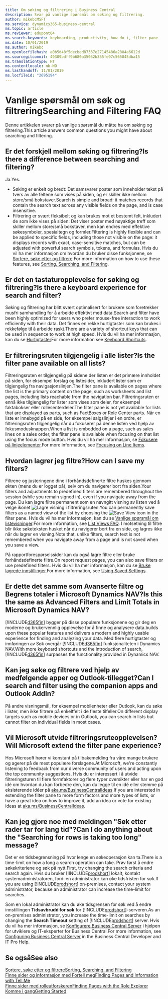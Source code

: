 ```yaml
---
title: Om søking og filtrering i Business Central
description: Svar på vanlige spørsmål om søking og filtrering.
author: mikebcMSFT
ms.service: dynamics365-business-central
ms.topic: article
ms.reviewer: edupont04
ms.search.keywords: keyboarding, productivity, how do i, filter pane
ms.date: 10/01/2019
ms.author: mikebc
ms.openlocfilehash: a0b5d48f5decbed87337e27145486a2884a6612d
ms.sourcegitcommit: 49309bdff9b680a35032b355fe97c565845dba15
ms.translationtype: HT
ms.contentlocale: nb-NO
ms.lasthandoff: 11/01/2019
ms.locfileid: "2695194"
---
```

# <a name="searching-and-filtering-faq"></a><span data-ttu-id="7bb50-103">Vanlige spørsmål om søk og filtrering</span><span class="sxs-lookup"><span data-stu-id="7bb50-103">Searching and Filtering FAQ</span></span>
<span data-ttu-id="7bb50-104">Denne artikkelen svarer på vanlige spørsmål du måtte ha om søking og filtrering.</span><span class="sxs-lookup"><span data-stu-id="7bb50-104">This article answers common questions you might have about searching and filtering.</span></span>

## <a name="is-there-a-difference-between-searching-and-filtering"></a><span data-ttu-id="7bb50-105">Er det forskjell mellom søking og filtrering?</span><span class="sxs-lookup"><span data-stu-id="7bb50-105">Is there a difference between searching and filtering?</span></span>
<span data-ttu-id="7bb50-106">Ja.</span><span class="sxs-lookup"><span data-stu-id="7bb50-106">Yes.</span></span>
- <span data-ttu-id="7bb50-107">Søking er enkelt og bredt: Det samsvarer poster som inneholder tekst på tvers av alle feltene som vises på siden, og er skiller ikke mellom store/små bokstaver.</span><span class="sxs-lookup"><span data-stu-id="7bb50-107">Search is simple and broad: it matches records that contain the search text across any visible fields on the page, and is case insensitive.</span></span>
- <span data-ttu-id="7bb50-108">Filtrering er svært fleksibelt og kan brukes mot et bestemt felt, inkludert de som ikke vises på siden: Det viser poster med nøyaktige treff som skiller mellom store/små bokstaver, men kan endres med effektive søkesymboler, spesialtegn og formler.</span><span class="sxs-lookup"><span data-stu-id="7bb50-108">Filtering is highly flexible and can be applied to specific fields, including those not visible on the page: it displays records with exact, case-sensitive matches, but can be adjusted with powerful search symbols, tokens, and formulas.</span></span> <span data-ttu-id="7bb50-109">Hvis du vil ha mer informasjon om hvordan du bruker disse funksjonene, se [Sortere, søke etter og filtrere](ui-enter-criteria-filters.md).</span><span class="sxs-lookup"><span data-stu-id="7bb50-109">For more information on how to use these features, see [Sorting, Searching, and Filtering](ui-enter-criteria-filters.md).</span></span>

## <a name="is-there-a-keyboard-experience-for-search-and-filter"></a><span data-ttu-id="7bb50-110">Er det en tastaturopplevelse for søking og filtrering?</span><span class="sxs-lookup"><span data-stu-id="7bb50-110">Is there a keyboard experience for search and filter?</span></span>
<span data-ttu-id="7bb50-111">Søking og filtrering har blitt svært optimalisert for brukere som foretrekker musfri samhandling for å arbeide effektivt med data.</span><span class="sxs-lookup"><span data-stu-id="7bb50-111">Search and filter have been highly optimized for users who prefer mouse-free interaction to work efficiently with their data.</span></span> <span data-ttu-id="7bb50-112">Det finnes en rekke hurtigtaster som kan brukes i rekkefølge til å arbeide raskt.</span><span class="sxs-lookup"><span data-stu-id="7bb50-112">There are a variety of shortcut keys that can be used in sequence to work at high speed.</span></span> <span data-ttu-id="7bb50-113">Hvis du vil ha mer informasjon, kan du se [Hurtigtaster](keyboard-shortcuts.md#KeyboardFilter)</span><span class="sxs-lookup"><span data-stu-id="7bb50-113">For more information see [Keyboard Shortcuts](keyboard-shortcuts.md#KeyboardFilter).</span></span>

## <a name="is-the-filter-pane-available-on-all-lists"></a><span data-ttu-id="7bb50-114">Er filtreringsruten tilgjengelig i alle lister?</span><span class="sxs-lookup"><span data-stu-id="7bb50-114">Is the filter pane available on all lists?</span></span>
<span data-ttu-id="7bb50-115">Filtreringsruten er tilgjengelig på sidene der listen er det primære innholdet på siden, for eksempel forslag og listesider, inkludert lister som er tilgjengelig fra navigasjonslinjen.</span><span class="sxs-lookup"><span data-stu-id="7bb50-115">The filter pane is available on pages where the list is the primary content on the page, such as worksheets and list pages, including lists reachable from the navigation bar.</span></span> <span data-ttu-id="7bb50-116">Filtreringsruten er ennå ikke tilgjengelig for lister som vises som deler, for eksempel faktabokser eller rollesenterdeler.</span><span class="sxs-lookup"><span data-stu-id="7bb50-116">The filter pane is not yet available for lists that are displayed as parts, such as FactBoxes or Role Center parts.</span></span> <span data-ttu-id="7bb50-117">Når en liste er innebygd på en side, for eksempel salgslinjer i en ordre, er filtreringsruten tilgjengelig når du fokuserer på denne listen ved hjelp av fokusmodusknappen.</span><span class="sxs-lookup"><span data-stu-id="7bb50-117">When a list is embedded on a page, such as sales lines on a sales order, the filter pane is available when focusing on that list using the focus mode button.</span></span> <span data-ttu-id="7bb50-118">Hvis du vil ha mer informasjon, se [Fokusere på linjeelementer](ui-enter-data.md#Focus).</span><span class="sxs-lookup"><span data-stu-id="7bb50-118">For more information, see [Focusing on Line Items](ui-enter-data.md#Focus).</span></span>

## <a name="how-can-i-save-my-filters"></a><span data-ttu-id="7bb50-119">Hvordan lagrer jeg filtre?</span><span class="sxs-lookup"><span data-stu-id="7bb50-119">How can I save my filters?</span></span>
<span data-ttu-id="7bb50-120">Filtrene og justeringene dine i forhåndsdefinerte filtre huskes gjennom økten (mens du er logget på), selv om du navigerer bort fra siden.</span><span class="sxs-lookup"><span data-stu-id="7bb50-120">Your filters and adjustments to predefined filters are remembered throughout the session (while you remain signed in), even if you navigate away from the page.</span></span> <span data-ttu-id="7bb50-121">Du kan lagre filtre permanent som en navngitt visning av listen ved å velge ikonet ![Lagre visning](media/save_view_icon.png "Lagre visning") i filtreringsruten.</span><span class="sxs-lookup"><span data-stu-id="7bb50-121">You can permanently save filters as a named view of the list by choosing the ![Save View](media/save_view_icon.png "Save View") icon in the filter pane.</span></span> <span data-ttu-id="7bb50-122">Hvis du vil ha mer informasjon, kan du se [Vanlige spørsmål om listevisninger](ui-views-faq.md).</span><span class="sxs-lookup"><span data-stu-id="7bb50-122">For more information, see [List Views FAQ](ui-views-faq.md).</span></span> <span data-ttu-id="7bb50-123">I motsetning til filtre blir ikke søketeksten husket når du navigerer bort fra en side, og lagres ikke når du lagrer en visning.</span><span class="sxs-lookup"><span data-stu-id="7bb50-123">Note that, unlike filters, search text is not remembered when you navigate away from a page and is not saved when you save a view.</span></span>

<span data-ttu-id="7bb50-124">På rapportforespørselssider kan du også lagre filtre eller bruke forhåndsdefinerte filtre.</span><span class="sxs-lookup"><span data-stu-id="7bb50-124">On report request pages, you can also save filters or use predefined filters.</span></span> <span data-ttu-id="7bb50-125">Hvis du vil ha mer informasjon, kan du se [Bruke lagrede innstillinger](ui-work-report.md#SavedSettings).</span><span class="sxs-lookup"><span data-stu-id="7bb50-125">For more information, see [Using Saved Settings](ui-work-report.md#SavedSettings).</span></span>

## <a name="is-this-the-same-as-advanced-filters-and-limit-totals-in-microsoft-dynamics-nav"></a><span data-ttu-id="7bb50-126">Er dette det samme som Avanserte filtre og Begrens totaler i Microsoft Dynamics NAV?</span><span class="sxs-lookup"><span data-stu-id="7bb50-126">Is this the same as Advanced Filters and Limit Totals in Microsoft Dynamics NAV?</span></span>
[!INCLUDE[d365fin](includes/d365fin_md.md)] <span data-ttu-id="7bb50-127">bygger på disse populære funksjonene og gir deg en moderne og brukervennlig opplevelse for å finne og analysere data.</span><span class="sxs-lookup"><span data-stu-id="7bb50-127">builds upon these popular features and delivers a modern and highly usable experience for finding and analyzing your data.</span></span> <span data-ttu-id="7bb50-128">Med flere hurtigtaster og innføringen av Søk overgår [!INCLUDE[d365fin](includes/d365fin_md.md)] funksjonaliteten i Dynamics NAV.</span><span class="sxs-lookup"><span data-stu-id="7bb50-128">With more keyboard shortcuts and the introduction of search, [!INCLUDE[d365fin](includes/d365fin_md.md)] surpasses the functionality provided in Dynamics NAV.</span></span>  

## <a name="can-i-search-and-filter-using-the-companion-apps-and-outlook-addin"></a><span data-ttu-id="7bb50-129">Kan jeg søke og filtrere ved hjelp av medfølgende apper og Outlook-tillegget?</span><span class="sxs-lookup"><span data-stu-id="7bb50-129">Can I search and filter using the companion apps and Outlook AddIn?</span></span>
<span data-ttu-id="7bb50-130">På andre visningsmål, for eksempel mobilenheter eller Outlook, kan du søke i lister, men ikke filtrere på enkeltfelt i de fleste tilfeller.</span><span class="sxs-lookup"><span data-stu-id="7bb50-130">On different display targets such as mobile devices or in Outlook, you can search in lists but cannot filter on individual fields in most cases.</span></span>

## <a name="will-microsoft-extend-the-filter-pane-experience"></a><span data-ttu-id="7bb50-131">Vil Microsoft utvide filtreringsruteopplevelsen?</span><span class="sxs-lookup"><span data-stu-id="7bb50-131">Will Microsoft extend the filter pane experience?</span></span>
<span data-ttu-id="7bb50-132">Hos Microsoft hører vi konstant på tilbakemelding fra våre mange brukere og agerer på de mest populære forslagene.</span><span class="sxs-lookup"><span data-stu-id="7bb50-132">At Microsoft, we're constantly listening to feedback from our diverse community of users and acting upon the top community suggestions.</span></span> <span data-ttu-id="7bb50-133">Hvis du er interessert i å utvide filtreringsturen til flere formfaktorer og flere typer oversikter eller har en god idé om hvordan du kan forbedre den, kan du legge til en idé eller stemme på eksisterende idéer på [aka.ms/BusinessCentralIdeas](https://aka.ms/businesscentralideas).</span><span class="sxs-lookup"><span data-stu-id="7bb50-133">If you are interested in extending the filter pane to more form factors and more types of lists, or have a great idea on how to improve it, add an idea or vote for existing ideas at [aka.ms/BusinessCentralIdeas](https://aka.ms/businesscentralideas).</span></span>

## <a name="can-i-do-anything-about-the-searching-for-rows-is-taking-too-long-message"></a><span data-ttu-id="7bb50-134">Kan jeg gjore noe med meldingen "Søk etter rader tar for lang tid"?</span><span class="sxs-lookup"><span data-stu-id="7bb50-134">Can I do anything about the "Searching for rows is taking too long" message?</span></span>

<span data-ttu-id="7bb50-135">Det er en tidsbegrensning på hvor lenge en søkeoperasjon kan ta.</span><span class="sxs-lookup"><span data-stu-id="7bb50-135">There is a time-limit on how a long a search operation can take.</span></span> <span data-ttu-id="7bb50-136">Prøv først å endre søkekriteriene og søk på nytt.</span><span class="sxs-lookup"><span data-stu-id="7bb50-136">First, try changing the search criteria and search again.</span></span> <span data-ttu-id="7bb50-137">Hvis du bruker [!INCLUDE[prodshort](includes/prodshort.md)] lokalt, kontakt systemadministratoren, fordi en administrator kan øke tidsfristen for søk.</span><span class="sxs-lookup"><span data-stu-id="7bb50-137">If you are using [!INCLUDE[prodshort](includes/prodshort.md)] on-premises, contact your system administrator, because an administrator can increase the time-limit for searches.</span></span>

<span data-ttu-id="7bb50-138">Som en lokal administrator kan du øke tidsgrensen for søk ved å endre innstillingen **Tidsavbrudd for søk** for [!INCLUDE[prodshort](includes/prodshort.md)]-serveren.</span><span class="sxs-lookup"><span data-stu-id="7bb50-138">As an on-premises administrator, you increase the time-limit on searches by changing the **Search Timeout** setting of [!INCLUDE[prodshort](includes/prodshort.md)] server.</span></span> <span data-ttu-id="7bb50-139">Hvis du vil ha mer informasjon, se [Konfigurere Business Central Server](https://docs.microsoft.com/en-us/dynamics365/business-central/dev-itpro/administration/configure-server-instance?#Database) i hjelpen for utviklere og IT-eksperter for Business Central.</span><span class="sxs-lookup"><span data-stu-id="7bb50-139">For more information, see [Configuring Business Central Server](https://docs.microsoft.com/en-us/dynamics365/business-central/dev-itpro/administration/configure-server-instance?#Database) in the Business Central Developer and IT Pro Help.</span></span>

## <a name="see-also"></a><span data-ttu-id="7bb50-140">Se også</span><span class="sxs-lookup"><span data-stu-id="7bb50-140">See also</span></span>
[<span data-ttu-id="7bb50-141">Sortere, søke etter og filtrere</span><span class="sxs-lookup"><span data-stu-id="7bb50-141">Sorting, Searching, and Filtering</span></span>](ui-enter-criteria-filters.md)  
[<span data-ttu-id="7bb50-142">Finne sider og informasjon med Fortell meg</span><span class="sxs-lookup"><span data-stu-id="7bb50-142">Finding Pages and Information with Tell Me</span></span>](ui-search.md)  
[<span data-ttu-id="7bb50-143">Finne sider med rolleutforskeren</span><span class="sxs-lookup"><span data-stu-id="7bb50-143">Finding Pages with the Role Explorer</span></span>](ui-role-explorer.md)  
[<span data-ttu-id="7bb50-144">Komme i gang</span><span class="sxs-lookup"><span data-stu-id="7bb50-144">Getting Started</span></span>](product-get-started.md)  
